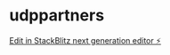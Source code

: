 # udppartners

[Edit in StackBlitz next generation editor ⚡️](https://stackblitz.com/~/github.com/exochehov/udppartners)
